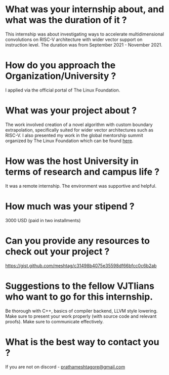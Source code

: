 # What was your internship about, and what was the duration of it ?

This internship was about investigating ways to accelerate multidimensional convolutions on RISC-V architecture with wider vector support on instruction level. The duration was from September 2021 - November 2021.

# How do you approach the Organization/University ?

I applied via the official portal of The Linux Foundation.

# What was your project about ?

The work involved creation of a novel algorithm with custom boundary extrapolation, specifically suited for wider vector architectures such as RISC-V. I also presented my work in the global mentorship summit organized by The Linux Foundation which can be found [here](https://www.youtube.com/watch?v=H08LzJamo0o).

# How was the host University in terms of research and campus life ?

It was a remote internship. The environment was supportive and helpful.

# How much was your stipend ?

3000 USD (paid in two installments)

# Can you provide any resources to check out your project ?

https://gist.github.com/meshtag/c31498b4075e35598df66bfcc0c6b2ab

# Suggestions to the fellow VJTIians who want to go for this internship.

Be thorough with C++, basics of compiler backend, LLVM style lowering. Make sure to present your work properly (with source code and relevant proofs). Make sure to communicate effectively.

# What is the best way to contact you ?

If you are not on discord - prathameshtagore@gmail.com

